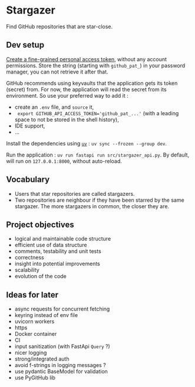 # Stargazer

Find GitHub repositories that are star-close.

## Dev setup

[Create a fine-grained personal access token](https://github.com/settings/personal-access-tokens), without any account permissions.
Store the string (starting with `github_pat_`) in your password manager, you can not retrieve it after that.

GitHub recommends using keyvaults that the application gets its token (secret) from.
For now, the application will read the secret from its environment. So use your preferred way to add it :
* create an `.env` file, and `source` it,
* ` export GITHUB_API_ACCESS_TOKEN='github_pat_...'` (with a leading space to not be stored in the shell history),
* IDE support,
* ...

Install the dependencies using [`uv`](https://docs.astral.sh/uv/) : `uv sync --frozen --group dev`.

Run the application : `uv run fastapi run src/stargazer_api.py`.
By default, will run on `127.0.0.1:8000`, without auto-reload.

## Vocabulary

* Users that star repositories are called stargazers.
* Two repositories are neighbour if they have been starred by the same stargazer.
  The more stargazers in common, the closer they are.

## Project objectives

* logical and maintainable code structure
* efficient use of data structure
* comments, testability and unit tests
* correctness
* insight into potential improvements
* scalability
* evolution of the code

## Ideas for later

* async requests for concurrent fetching
* keyring instead of env file
* uvicorn workers
* https
* Docker container
* CI
* input sanitization (with FastApi `Query` ?)
* nicer logging
* strong/integrated auth
* avoid f-strings in logging messages ?
* use pydantic BaseModel for validation
* use PyGitHub lib

